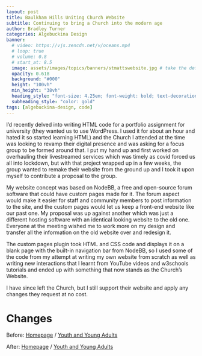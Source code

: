 ```yaml
---
layout: post
title: Baulkham Hills Uniting Church Website
subtitle: Continuing to bring a Church into the modern age
author: Bradley Turner
categories: Algebuckina Design
banner:
  # video: https://vjs.zencdn.net/v/oceans.mp4
  # loop: true
  # volume: 0.8
  # start_at: 8.5
  image: assets/images/topics/banners/stmattswebsite.jpg # take the default theme image and edit to feature the new St matts website https://jeffreytse.github.io/jekyll-theme-yat/
  opacity: 0.618
  background: "#000"
  height: "100vh"
  min_height: "38vh"
  heading_style: "font-size: 4.25em; font-weight: bold; text-decoration: underline"
  subheading_style: "color: gold"
tags: [algebuckina-design, code]
---
```

I’d recently delved into writing HTML code for a portfolio assignment for university (they wanted us to use WordPress. I used it for about an hour and hated it so started learning HTML) and the Church I attended at the time was looking to revamp their digital presence and was asking for a focus group to be formed around that. I put my hand up and first worked on overhauling their livestreamed services which was timely as covid forced us all into lockdown, but with that project wrapped up in a few weeks, the group wanted to remake their website from the ground up and I took it upon myself to contribute a proposal to the group.

My website concept was based on NodeBB, a free and open-source forum software that could have custom pages made for it. The forum aspect would make it easier for staff and community members to post information to the site, and the custom pages would let us keep a front-end website like our past one. My proposal was up against another which was just a different hosting software with an identical looking website to the old one. Everyone at the meeting wished me to work more on my design and transfer all the information on the old website over and redesign it.

The custom pages plugin took HTML and CSS code and displays it on a blank page with the built-in navigation bar from NodeBB, so I used some of the code from my attempt at writing my own website from scratch as well as writing new interactions that I learnt from YouTube videos and w3schools tutorials and ended up with something that now stands as the Church’s Website.

I have since left the Church, but I still support their website and apply any changes they request at no cost.


# Changes

Before: [Homepage](before-home) / [Youth and Young Adults](before-youth)

After: [Homepage](after-home) / [Youth and Young Adults](after-youth)

[before-home]: http://web.archive.org/web/20210302130420/http://stmatthewsuniting.net.au/
[before-youth]: http://web.archive.org/web/20210302141036/http://stmatthewsuniting.net.au/?page_id=66
[after-home]: https://stmatthewsuniting.net.au/
[after-youth]: https://stmatthewsuniting.net.au/youth